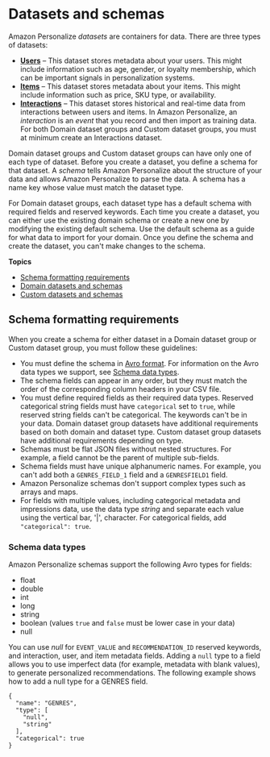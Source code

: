 # Datasets and schemas<a name="how-it-works-dataset-schema"></a>

Amazon Personalize *datasets* are containers for data\. There are three types of datasets:
+ [**Users**](users-datasets.md) – This dataset stores metadata about your users\. This might include information such as age, gender, or loyalty membership, which can be important signals in personalization systems\.
+ [**Items**](items-datasets.md) – This dataset stores metadata about your items\. This might include information such as price, SKU type, or availability\.
+ [**Interactions**](interactions-datasets.md) – This dataset stores historical and real\-time data from interactions between users and items\. In Amazon Personalize, an *interaction* is an *event* that you record and then import as training data\. For both Domain dataset groups and Custom dataset groups, you must at minimum create an Interactions dataset\.

Domain dataset groups and Custom dataset groups can have only one of each type of dataset\. Before you create a dataset, you define a schema for that dataset\. A *schema* tells Amazon Personalize about the structure of your data and allows Amazon Personalize to parse the data\. A schema has a name key whose value must match the dataset type\. 

 For Domain dataset groups, each dataset type has a default schema with required fields and reserved keywords\. Each time you create a dataset, you can either use the existing domain schema or create a new one by modifying the existing default schema\. Use the default schema as a guide for what data to import for your domain\. Once you define the schema and create the dataset, you can't make changes to the schema\. 

**Topics**
+ [Schema formatting requirements](#general-schema-requirements)
+ [Domain datasets and schemas](domain-datasets-and-schemas.md)
+ [Custom datasets and schemas](custom-datasets-and-schemas.md)

## Schema formatting requirements<a name="general-schema-requirements"></a>

When you create a schema for either dataset in a Domain dataset group or Custom dataset group, you must follow these guidelines:
+  You must define the schema in [Avro format](https://docs.oracle.com/database/nosql-12.1.3.0/GettingStartedGuide/avroschemas.html)\. For information on the Avro data types we support, see [Schema data types](#personalize-datatypes)\.
+ The schema fields can appear in any order, but they must match the order of the corresponding column headers in your CSV file\.
+ You must define required fields as their required data types\. Reserved categorical string fields must have `categorical` set to `true`, while reserved string fields can't be categorical\. The keywords can't be in your data\. Domain dataset group datasets have additional requirements based on both domain and dataset type\. Custom dataset group datasets have additional requirements depending on type\.
+  Schemas must be flat JSON files without nested structures\. For example, a field cannot be the parent of multiple sub\-fields\. 
+  Schema fields must have unique alphanumeric names\. For example, you can't add both a `GENRES_FIELD_1` field and a `GENRESFIELD1` field\. 
+ Amazon Personalize schemas don't support complex types such as arrays and maps\.
+ For fields with multiple values, including categorical metadata and impressions data, use the data type *string* and separate each value using the vertical bar, '\|', character\. For categorical fields, add `"categorical": true`\.

### Schema data types<a name="personalize-datatypes"></a>

Amazon Personalize schemas support the following Avro types for fields:
+ float
+ double
+ int
+ long
+ string
+ boolean \(values `true` and `false` must be lower case in your data\)
+ null

 You can use *null* for `EVENT_VALUE` and `RECOMMENDATION_ID` reserved keywords, and interaction, user, and item metadata fields\. Adding a `null` type to a field allows you to use imperfect data \(for example, metadata with blank values\), to generate personalized recommendations\. The following example shows how to add a null type for a GENRES field\.

```
{
  "name": "GENRES",
  "type": [
    "null",
    "string"
  ],
  "categorical": true
}
```